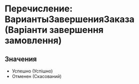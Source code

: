 ﻿# Перечисление: ВариантыЗавершенияЗаказа (Варіанти завершення замовлення)

## Значения

- Успешно (Успішно)
- Отменен (Скасований)

